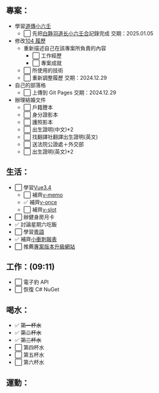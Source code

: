 ## 專案：

- 學習[道傳小六壬](/occult/小六壬/道傳小六壬.md)
  - ⬜ 先把[白静羽道长小六壬合](https://www.bilibili.com/video/BV1V1421d7om/?spm_id_from=333.1391.0.0&vd_source=09429cc2cd18c5979862bdb67049c5e2)記錄完成 交期：2025.01.05
- 修改[104 履歷](https://pda.104.com.tw/profile/edit?vno=750k8pcig)
  - 重新描述自己在該專案所負責的內容
    - ⬜ 工作經歷
    - ⬜ 專案成就
  - ⬜ 所使用的技術
  - ⬜ 重新調整履歷 交期：2024.12.29
- 自己的部落格
  - ⬜ 上傳到 Git Pages 交期：2024.12.29
- 辦理結婚文件
  - ⬜ 戶籍謄本
  - ⬜ 身分證影本
  - ⬜ 護照影本
  - ⬜ 出生證明(中文)\*2
  - ⬜ 找翻譯社翻譯出生證明(英文)
  - ⬜ 送法院公證處＋外交部
  - ⬜ 出生證明(英文)\*2

## 生活：

- ⬜ 學習[Vue3.4]()
  - ⬜ 補齊[v-memo](/studyNotes/contents/vue/Vue/v-memo.md)
  - ✅ 補齊[v-once](/studyNotes/contents/vue/Vue/v-once.md)
  - ⬜ 補齊[v-slot](/studyNotes/contents/vue/Vue/v-slot.md)
- ⬜ 辦健身房月卡
- ✅ 討論星期六吃飯
- ⬜ 學習[粵語](/studyNotes/contents/language/Cantonese/index.md)
- ✅ 補齊[小衝刺報表](https://docs.google.com/spreadsheets/d/1ZI0AnNk0sPI9WPQtY0LTDwX-OLCSAGP2F1EkjjqAC0o/edit?gid=2126866549#gid=2126866549)
- ⬜ 推薦[專案版本升級網站](https://react-native-community.github.io/upgrade-helper/?from=0.71.11&to=0.73.11)

## 工作：(09:11)

- ⬜ 電子豹 API
- ⬜ 恢復 C# NuGet

## 喝水：

- ✅ ~~第一杯水~~
- ✅ ~~第二杯水~~
- ✅ ~~第三杯水~~
- ⬜ 第四杯水
- ⬜ 第五杯水
- ⬜ 第六杯水

## 運動：
